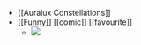 - [[Auralux Constellations]]
- [[Funny]] [[comic]] [[favourite]]
	- ![](https://www.asofterworld.com/clean/hate.jpg)